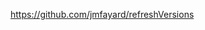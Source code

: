 



https://github.com/jmfayard/refreshVersions


<!--stackedit_data:
eyJoaXN0b3J5IjpbMjQyMDU2MzVdfQ==
-->